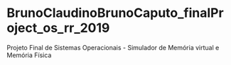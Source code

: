 # BrunoClaudinoBrunoCaputo_finalProject_os_rr_2019
Projeto Final de Sistemas Operacionais - Simulador de Memória virtual e Memória Física
